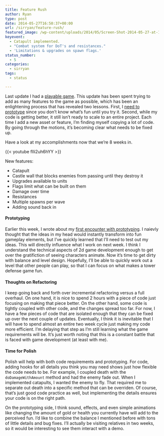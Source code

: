 ```yaml
---
title: Feature Rush
author: Ryan
type: post
date: 2014-05-27T16:50:37+00:00
url: /sirryan/feature-rush/
featured_image: /wp-content/uploads/2014/05/Screen-Shot-2014-05-27-at-12.48.56-PM.png
keyevent:
  - Catapult implemented.
  - "Combat system for DoT's and resistances."
  - 'Limitations & upgrades on spawn flags.'
status_number:
  - 5
categories:
  - sirryan
tags:
  - status

---
```

Last update I had a [playable game][1]. This update has been spent trying to add as many features to the game as possible, which has been an enlightening process that has revealed two lessons. First, I [need to prototype][2] since you don&#8217;t know what&#8217;s fun until you try it. Second, while my code is getting better, it still isn&#8217;t ready to scale to an entire project. Each time I add a new asset or feature, I&#8217;m finding myself copying a lot of code. By going through the motions, it&#8217;s becoming clear what needs to be fixed up.
<!--more-->

Have a look at my accomplishments now that we&#8217;re 8 weeks in.

{{< youtube fIli2uh6hYY >}}

New features:

  * Catapult
  * Castle wall that blocks enemies from passing until they destroy it
  * Upgrades available to units
  * Flags limit what can be built on them
  * Damage over time
  * Resistances
  * Multiple spawns per wave
  * Adding sound back in

#### Prototyping

Earlier this week, I wrote about my [first encounter with prototyping][3]. I naievly thought that the ideas in my head would instantly transform into fun gameplay elements, but I&#8217;ve quickly learned that I&#8217;ll need to test out my ideas. This will directly influence what I work on next week. I think I understand the technical aspects of 2d game development enough to get over the gratifiction of seeing characters animate. Now it&#8217;s time to get dirty with balance and level design. Hopefully, I&#8217;ll be able to quickly work out a level that other people can play, so that I can focus on what makes a tower defense game fun.

#### Thoughts on Refactoring

I keep going back and forth over incremental refactoring versus a full overhaul. On one hand, it is nice to spend 2 hours with a piece of code just focusing on making that piece better. On the other hand, some code is tightly coupled with other code, and the changes spread too far. For now, I have a few pieces of code that are isolated enough that they can be fixed up over the next couple of updates. Eventually, I think it is inevitable that I will have to spend almost an entire two week cycle just making my code more efficient. I&#8217;m delaying that step as I&#8217;m still learning what the game requirements will be. It&#8217;s just worth noting that this is a constant battle that is faced with game development (at least with me).

#### Time for Polish

Polish will help with both code requirements and prototyping. For code, adding hooks for all details you think you may need shows just how flexible the code needs to be. For example, I coupled death with the `doDamageWithAmount` method and had the enemy fade out. When I implemented catapults, I wanted the enemy to fly. That required me to separate out death into a specific method that can be overriden. Of course, that&#8217;s just good code practice as well, but implementing the details ensures your code is on the right path.

On the prototyping side, I think sound, effects, and even simple animations like changing the amount of gold or health you currently have will add to the perceived fun. I&#8217;d like to combine the balance I mentioned before with tons of little details and bug fixes. I&#8217;ll actually be visiting relatives in two weeks, so it would be interesting to see them interact with a demo.

 [1]: http://battleofbrothers.com/sirryan/and-then-there-was-a-playable-game
 [2]: http://www.gamasutra.com/view/feature/179501/rapid_prototyping_tips_for_.php
 [3]: http://battleofbrothers.com/sirryan/trial-and-error-is-a-necessity-for-game-development